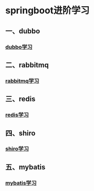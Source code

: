 # springboot进阶学习
## 一、dubbo
###  [dubbo学习](01_dubbo/README.md)
## 二、rabbitmq
### [rabbitmq学习](02_rabbitmq/rabbitmq.md)
## 三、redis
### [redis学习](03_redis/redis.md)
## 四、shiro
### [shiro学习](04_shiro/shiro.md)
## 五、mybatis
### [mybatis学习](05_mybatis/mybatis.md)
